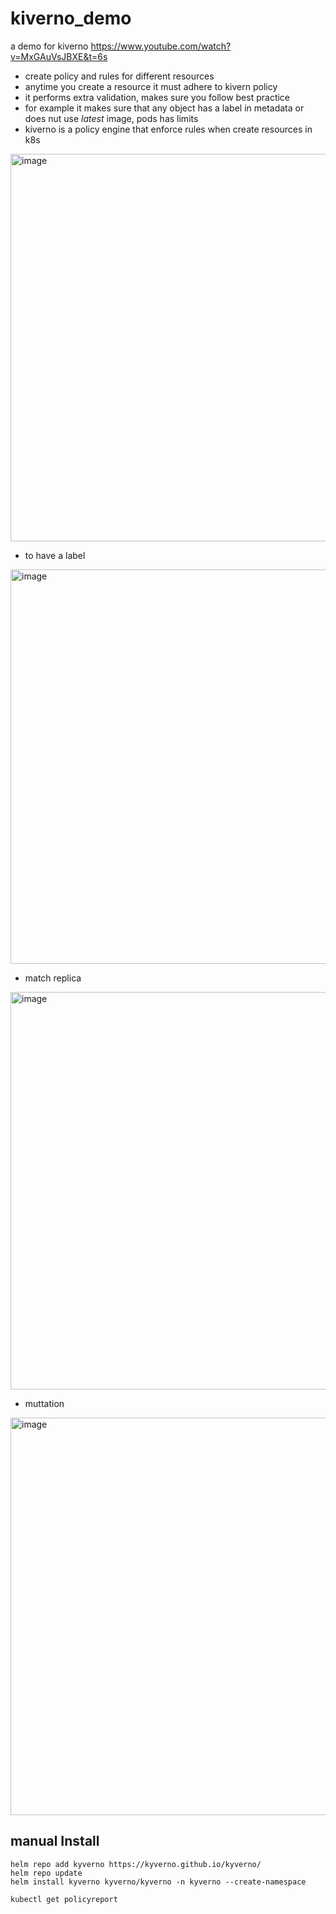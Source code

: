 # kiverno_demo
a demo for kiverno
https://www.youtube.com/watch?v=MxGAuVsJBXE&t=6s

- create policy and rules for different resources
- anytime you create a resource it must adhere to kivern policy
- it performs extra validation, makes sure you follow best practice
- for example it makes sure that any object has a label in metadata or does nut use _latest_ image, pods has limits
- kiverno is a policy engine that enforce rules when create resources in k8s

<img width="590" height="620" alt="image" src="https://github.com/user-attachments/assets/bf090d8d-dc3d-49f5-85cc-644a05359b49" />

- to have a label

<img width="1288" height="631" alt="image" src="https://github.com/user-attachments/assets/31a8e98a-08f6-4fb5-9d9f-22f14d2c2c69" />

- match replica

<img width="1284" height="636" alt="image" src="https://github.com/user-attachments/assets/215ac5ef-fd41-430f-a13c-42b49fc1868b" />

- muttation

<img width="1291" height="636" alt="image" src="https://github.com/user-attachments/assets/fa249b7d-a1ad-4270-a7d6-baaec6e34220" />

## manual Install
```
helm repo add kyverno https://kyverno.github.io/kyverno/
helm repo update
helm install kyverno kyverno/kyverno -n kyverno --create-namespace
```

```
kubectl get policyreport
```